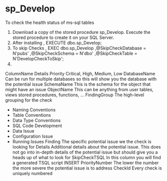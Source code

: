 # sp_Develop
To check the health status of ms-sql tables
1. Download a copy of the stored procedure sp_Develop. Execute the stored procedure to create it on your SQL Server. 
2. After installing , EXECUTE dbo.sp_Develop;
3. To skip Checks , EXEC dbo.sp_Develop
   ,@SkipCheckDatabase = N'pubs'
   ,@SkipCheckSchema = N'dbo'
   ,@SkipCheckTable = N'DevelopCheckToSkip';
4. 
ColumnName  	                Details
Priority                    	Critical, High, Medium, Low
DatabaseName	                Can be run for multiple databases so this will show you the database with the potential issue
SchemaName	                  This is the schema for the object that might have an issue
ObjectName	                  This can be anything from user tables, views stored procedures, functions, …
FindingGroup                	The high-level grouping for the check
- Naming Conventions
- Table Conventions
- Data Type Conventions
- SQL Code Development
- Data Issue
- Configuration Issue
- Running Issues
Finding	                      The specific potential issue we the check is looking for
Details                     	Additional details about the potential issue. This does not go into in-depth details of the potential issue but should give you a heads up of what to look for
SkipCheckTSQL               	In this column you will find a generated TSQL script INSERT
PriorityNumber	              The lower the number the more severe the potential issue is to address
CheckId                      	Every check is uniquely numbered

